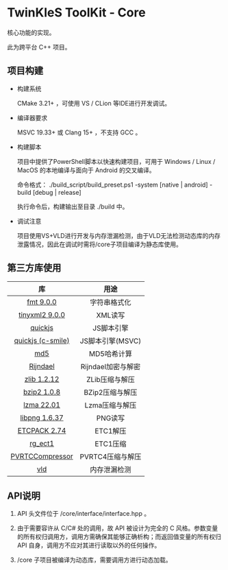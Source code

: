 # TwinKleS ToolKit - Core

核心功能的实现。

此为跨平台 C++ 项目。

## 项目构建

* 构建系统

	CMake 3.21+ ，可使用 VS / CLion 等IDE进行开发调试。

* 编译器要求

	MSVC 19.33+ 或 Clang 15+ ，不支持 GCC 。

* 构建脚本

	项目中提供了PowerShell脚本以快速构建项目，可用于 Windows / Linux / MacOS 的本地编译与面向于 Android 的交叉编译。
	
	命令格式： ./build_script/build_preset.ps1 -system [native | android] -build [debug | release]

	执行命令后，构建输出至目录 ./build 中。

* 调试注意
	
	项目使用VS+VLD进行开发与内存泄漏检测，由于VLD无法检测动态库的内存泄露情况，因此在调试时需将/core子项目编译为静态库使用。

## 第三方库使用

| 库                                                             | 用途              |
|:--------------------------------------------------------------:|:-----------------:|
| [fmt 9.0.0](https://github.com/fmtlib/fmt)                     | 字符串格式化        |
| [tinyxml2 9.0.0](https://github.com/leethomason/tinyxml2)      | XML读写           |
| [quickjs](https://github.com/bellard/quickjs)                  | JS脚本引擎         |
| [quickjs (c-smile)](https://github.com/c-smile/quickjspp)      | JS脚本引擎(MSVC)   |
| [md5](https://github.com/JieweiWei/md5)                        | MD5哈希计算        |
| [Rijndael](_)                                                  | Rijndael加密与解密 |
| [zlib 1.2.12](https://www.zlib.net/)                           | ZLib压缩与解压     |
| [bzip2 1.0.8](https://sourceware.org/bzip2/)                   | BZip2压缩与解压    |
| [lzma 22.01](https://www.7-zip.org/sdk.html)                   | Lzma压缩与解压     |
| [libpng 1.6.37](http://www.libpng.org/pub/png/libpng.html)     | PNG读写           |
| [ETCPACK 2.74](https://github.com/Ericsson/ETCPACK)            | ETC1解压          |
| [rg_ect1](https://github.com/richgel999/rg-etc1)               | ETC1压缩          |
| [PVRTCCompressor](https://github.com/brenwill/PVRTCCompressor) | PVRTC4压缩与解压   |
| [vld](https://github.com/KindDragon/vld)                       | 内存泄漏检测       |

## API说明

1. API 头文件位于 /core/interface/interface.hpp 。

2. 由于需要容许从 C/C# 处的调用，故 API 被设计为完全的 C 风格。参数变量的所有权归调用方，调用方需确保其能够正确析构；而返回值变量的所有权归 API 自身，调用方不应对其进行读取以外的任何操作。

3. /core 子项目被编译为动态库，需要调用方进行动态加载。
